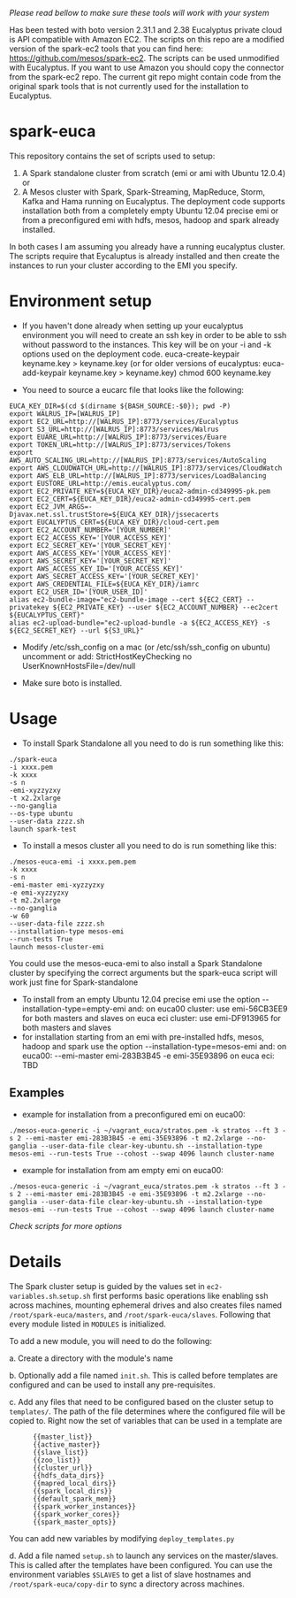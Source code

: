 *Please read bellow to make sure these tools will work with your system*

Has been tested with boto version 2.31.1 and 2.38
Eucalyptus private cloud is API compatible with Amazon EC2. The scripts on this repo are a modified version of the spark-ec2 tools that you can find here: https://github.com/mesos/spark-ec2. The scripts can be used unmodified with Eucalyptus. If you want to use Amazon you should copy the connector from the spark-ec2 repo. 
The current git repo might contain code from the original spark tools that is not currently used for the installation to Eucalyptus.

spark-euca
=========

This repository contains the set of scripts used to setup:
1. A Spark standalone cluster from scratch (emi or ami with Ubuntu 12.0.4) or 
2. A Mesos cluster with Spark, Spark-Streaming, MapReduce, Storm, Kafka and Hama running on Eucalyptus. The deployment code supports installation both from a completely empty Ubuntu 12.04 precise emi or from a preconfigured emi with hdfs, mesos, hadoop and spark already installed.

In both cases I am assuming you already have a running eucalyptus cluster. The scripts require that Eycaluptus is already installed and then create the instances to run your cluster according to the EMI you specify.

# Environment setup
- If you haven't done already when setting up your eucalyptus environment you will need to create an ssh key in order to be able to ssh without password to the instances. This key will be on your -i and -k options used on the deployment code.
euca-create-keypair keyname.key > keyname.key
(or for older versions of eucalyptus: euca-add-keypair keyname.key > keyname.key)
chmod 600 keyname.key

- You need to source a eucarc file that looks like the following:
```
EUCA_KEY_DIR=$(cd $(dirname ${BASH_SOURCE:-$0}); pwd -P)
export WALRUS_IP=[WALRUS_IP]
export EC2_URL=http://[WALRUS_IP]:8773/services/Eucalyptus
export S3_URL=http://[WALRUS_IP]:8773/services/Walrus
export EUARE_URL=http://[WALRUS_IP]:8773/services/Euare
export TOKEN_URL=http://[WALRUS_IP]:8773/services/Tokens
export AWS_AUTO_SCALING_URL=http://[WALRUS_IP]:8773/services/AutoScaling
export AWS_CLOUDWATCH_URL=http://[WALRUS_IP]:8773/services/CloudWatch
export AWS_ELB_URL=http://[WALRUS_IP]:8773/services/LoadBalancing
export EUSTORE_URL=http://emis.eucalyptus.com/
export EC2_PRIVATE_KEY=${EUCA_KEY_DIR}/euca2-admin-cd349995-pk.pem
export EC2_CERT=${EUCA_KEY_DIR}/euca2-admin-cd349995-cert.pem
export EC2_JVM_ARGS=-Djavax.net.ssl.trustStore=${EUCA_KEY_DIR}/jssecacerts
export EUCALYPTUS_CERT=${EUCA_KEY_DIR}/cloud-cert.pem
export EC2_ACCOUNT_NUMBER='[YOUR_NUMBER]'
export EC2_ACCESS_KEY='[YOUR_ACCESS_KEY]'
export EC2_SECRET_KEY='[YOUR_SECRET_KEY]'
export AWS_ACCESS_KEY='[YOUR_ACCESS_KEY]'
export AWS_SECRET_KEY='[YOUR_SECRET_KEY]'
export AWS_ACCESS_KEY_ID='[YOUR_ACCESS_KEY]'
export AWS_SECRET_ACCESS_KEY='[YOUR_SECRET_KEY]'
export AWS_CREDENTIAL_FILE=${EUCA_KEY_DIR}/iamrc
export EC2_USER_ID='[YOUR_USER_ID]'
alias ec2-bundle-image="ec2-bundle-image --cert ${EC2_CERT} --privatekey ${EC2_PRIVATE_KEY} --user ${EC2_ACCOUNT_NUMBER} --ec2cert ${EUCALYPTUS_CERT}"
alias ec2-upload-bundle="ec2-upload-bundle -a ${EC2_ACCESS_KEY} -s ${EC2_SECRET_KEY} --url ${S3_URL}"
```


- Modify /etc/ssh_config on a mac (or /etc/ssh/ssh_config on ubuntu) uncomment or add:
StrictHostKeyChecking no
UserKnownHostsFile=/dev/null

- Make sure boto is installed.

# Usage

- To install Spark Standalone all you need to do is run something like this: 
```
./spark-euca 
-i xxxx.pem 
-k xxxx 
-s n 
-emi-xyzzyzxy
-t x2.2xlarge 
--no-ganglia 
--os-type ubuntu
--user-data zzzz.sh  
launch spark-test
```

- To install a mesos cluster all you need to do is run something like this:
```
./mesos-euca-emi -i xxxx.pem.pem
-k xxxx 
-s n
-emi-master emi-xyzzyzxy
-e emi-xyzzyzxy  
-t m2.2xlarge 
--no-ganglia 
-w 60 
--user-data-file zzzz.sh
--installation-type mesos-emi
--run-tests True
launch mesos-cluster-emi
```

You could use the mesos-euca-emi to also install a Spark Standalone cluster by specifying the correct arguments but the spark-euca script will work just fine for Spark-standalone

  * To install from an empty Ubuntu 12.04 precise emi use the option --installation-type=empty-emi and:
   on euca00 cluster: use emi-56CB3EE9 for both masters and slaves 
   on euca eci cluster: use emi-DF913965 for both masters and slaves
  * for installation starting from an emi with pre-installed hdfs, mesos, hadoop and spark use the option --installation-type=mesos-emi and:
   on euca00: --emi-master emi-283B3B45 -e emi-35E93896
   on euca eci: TBD

## Examples
- example for installation from a preconfigured emi on euca00: 
```
./mesos-euca-generic -i ~/vagrant_euca/stratos.pem -k stratos --ft 3 -s 2 --emi-master emi-283B3B45 -e emi-35E93896 -t m2.2xlarge --no-ganglia --user-data-file clear-key-ubuntu.sh --installation-type mesos-emi --run-tests True --cohost --swap 4096 launch cluster-name
```

- example for installation from am empty emi on euca00: 
```
./mesos-euca-generic -i ~/vagrant_euca/stratos.pem -k stratos --ft 3 -s 2 --emi-master emi-283B3B45 -e emi-35E93896 -t m2.2xlarge --no-ganglia --user-data-file clear-key-ubuntu.sh --installation-type mesos-emi --run-tests True --cohost --swap 4096 launch cluster-name
```



*Check scripts for more options*

# Details


The Spark cluster setup is guided by the values set in `ec2-variables.sh`.`setup.sh`
first performs basic operations like enabling ssh across machines, mounting ephemeral
drives and also creates files named `/root/spark-euca/masters`, and `/root/spark-euca/slaves`.
Following that every module listed in `MODULES` is initialized. 

To add a new module, you will need to do the following:

  a. Create a directory with the module's name
  
  b. Optionally add a file named `init.sh`. This is called before templates are configured 
and can be used to install any pre-requisites.

  c. Add any files that need to be configured based on the cluster setup to `templates/`.
  The path of the file determines where the configured file will be copied to. Right now
  the set of variables that can be used in a template are
  
```
      {{master_list}}
      {{active_master}}
      {{slave_list}}
      {{zoo_list}}
      {{cluster_url}}
      {{hdfs_data_dirs}}
      {{mapred_local_dirs}}
      {{spark_local_dirs}}
      {{default_spark_mem}}
      {{spark_worker_instances}}
      {{spark_worker_cores}}
      {{spark_master_opts}}
```
      
   You can add new variables by modifying `deploy_templates.py`
   
   d. Add a file named `setup.sh` to launch any services on the master/slaves. This is called
   after the templates have been configured. You can use the environment variables `$SLAVES` to
   get a list of slave hostnames and `/root/spark-euca/copy-dir` to sync a directory across machines.
